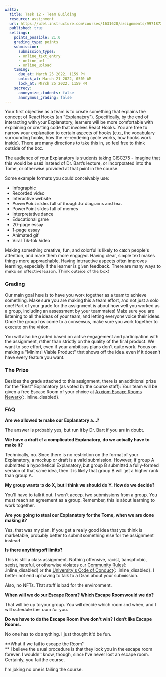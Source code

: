 ```yaml
---
waltz:
  title: Task 12 - Team Building
  resource: assignment
  url: https://udel.instructure.com/courses/1631620/assignments/9971872
  published: true
  settings:
    points_possible: 21.0
    grading_type: points
    submission:
      submission_types:
      - online_text_entry
      - online_url
      - online_upload
    timing:
      due_at: March 25 2022, 1159 PM
      unlock_at: March 21 2022, 0500 AM
      lock_at: March 25 2022, 1159 PM
    secrecy:
      anonymize_students: false
      anonymous_grading: false
---
```

Your first objective as a team is to create something that explains the concept of React Hooks (an "Explanatory").
Specifically, by the end of interacting with your Explanatory, learners will be more comfortable with explaining or
creating code that involves React Hooks. You are free to narrow your explanation to certain aspects of hooks (e.g., the
vocabulary surrounding hooks, how the re-rendering cycle works, how hooks work inside). There are many directions to
take this in, so feel free to think outside of the box.

The audience of your Explanatory is students taking CISC275 - imagine that this would be used instead of Dr. Bart's
lecture, or incorporated into the Tome, or otherwise provided at that point in the course.

Some example formats you could conceivably use:

  * Infographic
  * Recorded video
  * Interactive website
  * PowerPoint slides full of thoughtful diagrams and text
  * PowerPoint slides full of memes
  * Interpretative dance
  * Educational game
  * 20-page essay
  * 1-page essay
  * Animated gif
  * Viral Tik-tok Video

Making something creative, fun, and colorful is likely to catch people's attention, and make them more engaged. Having
clear, simple text makes things more approachable. Having interactive aspects often improves learning, especially if the
learner is given feedback. There are many ways to make an effective lesson. Think outside of the box!

### Grading

Our main goal here is to have you work together as a team to achieve something. Make sure you are making this a team
effort, and not just a solo one! Part of your grade for the assignment is about how well you worked as a group,
including an assessment by your teammates! Make sure you are listening to all the ideas of your team, and letting
everyone voice their ideas. Once the group has come to a consensus, make sure you work together to execute on the
vision.

You will also be graded based on active engagement and participation with the assignment, rather than strictly on the
quality of the final product. We want to see effort, even if your ambitious plans don't quite work. Focus on making a
"Minimal Viable Product" that shows off the idea, even if it doesn't have every feature you want.

### The Prize

Besides the grade attached to this assignment, there is an additional prize for the "Best" Explanatory (as voted by the course staff): Your team will be given a free Escape Room of your choice at [Axxiom Escape Rooms Newark](http://www.axxiomnewark.com/){: .inline_disabled}. 

### FAQ

**Are we allowed to make our Explanatory a...?**

The answer is probably yes, but run it by Dr. Bart if you are in doubt.

**We have a draft of a complicated Explanatory, do we actually have to make it?**

Technically, no. Since there is no restriction on the format of your Explanatory, a mockup or draft is a valid
submission. However, if group A submitted a hypothetical Explanatory, but group B submitted a fully-formed version of
that same idea, then it is likely that group B will get a higher rank than group A.

**My group wants to do X, but I think we should do Y. How do we decide?**

You'll have to talk it out. I won't accept two submissions from a group. You must reach an agreement as a group.
Remember, this is about learning to work together.

**Are you going to steal our Explanatory for the Tome, when we are done making it?**

Yes, that was my plan. If you get a really good idea that you think is marketable, probably better to submit something
else for the assignment instead.

**Is there anything off limits?**

This is still a class assignment. Nothing offensive, racist, transphobic, sexist, hateful, or otherwise violates our [Community Rules](https://udel.instructure.com/courses/1631620/pages/syllabus#community-rules){: .inline_disabled} or the [University's Code of Conduct](https://www1.udel.edu/stuguide/21-22/code.html){: .inline_disabled}. I better not end up having to talk to a Dean about your submission.

Also, no NFTs. That stuff is bad for the environment.

**When will we do our Escape Room? Which Escape Room would we do?**

That will be up to your group. You will decide which room and when, and I will schedule the room for you.

**Do we have to do the Escape Room if we don't win? I don't like Escape Rooms.**

No one has to do anything. I just thought it'd be fun.

**What if we fail to escape the Room?  
** I believe the usual procedure is that they lock you in the escape room forever. I wouldn't know, though, since I've
never lost an escape room. Certainly, you fail the course.

I'm joking no one is failing the course.